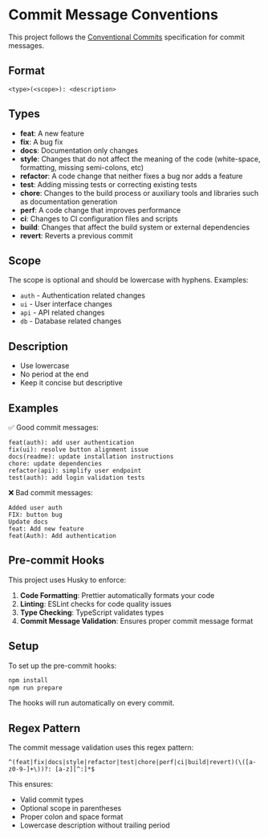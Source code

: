 # Commit Message Conventions

This project follows the [Conventional Commits](https://www.conventionalcommits.org/) specification for commit messages.

## Format

```
<type>(<scope>): <description>
```

## Types

- **feat**: A new feature
- **fix**: A bug fix
- **docs**: Documentation only changes
- **style**: Changes that do not affect the meaning of the code (white-space, formatting, missing semi-colons, etc)
- **refactor**: A code change that neither fixes a bug nor adds a feature
- **test**: Adding missing tests or correcting existing tests
- **chore**: Changes to the build process or auxiliary tools and libraries such as documentation generation
- **perf**: A code change that improves performance
- **ci**: Changes to CI configuration files and scripts
- **build**: Changes that affect the build system or external dependencies
- **revert**: Reverts a previous commit

## Scope

The scope is optional and should be lowercase with hyphens. Examples:

- `auth` - Authentication related changes
- `ui` - User interface changes
- `api` - API related changes
- `db` - Database related changes

## Description

- Use lowercase
- No period at the end
- Keep it concise but descriptive

## Examples

✅ Good commit messages:

```
feat(auth): add user authentication
fix(ui): resolve button alignment issue
docs(readme): update installation instructions
chore: update dependencies
refactor(api): simplify user endpoint
test(auth): add login validation tests
```

❌ Bad commit messages:

```
Added user auth
FIX: button bug
Update docs
feat: Add new feature
feat(Auth): Add authentication
```

## Pre-commit Hooks

This project uses Husky to enforce:

1. **Code Formatting**: Prettier automatically formats your code
2. **Linting**: ESLint checks for code quality issues
3. **Type Checking**: TypeScript validates types
4. **Commit Message Validation**: Ensures proper commit message format

## Setup

To set up the pre-commit hooks:

```bash
npm install
npm run prepare
```

The hooks will run automatically on every commit.

## Regex Pattern

The commit message validation uses this regex pattern:

```
^(feat|fix|docs|style|refactor|test|chore|perf|ci|build|revert)(\([a-z0-9-]+\))?: [a-z][^:]*$
```

This ensures:

- Valid commit types
- Optional scope in parentheses
- Proper colon and space format
- Lowercase description without trailing period

